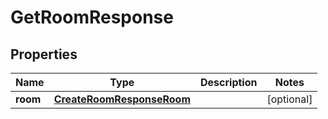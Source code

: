 

# GetRoomResponse


## Properties

| Name | Type | Description | Notes |
|------------ | ------------- | ------------- | -------------|
|**room** | [**CreateRoomResponseRoom**](CreateRoomResponseRoom.md) |  |  [optional] |



